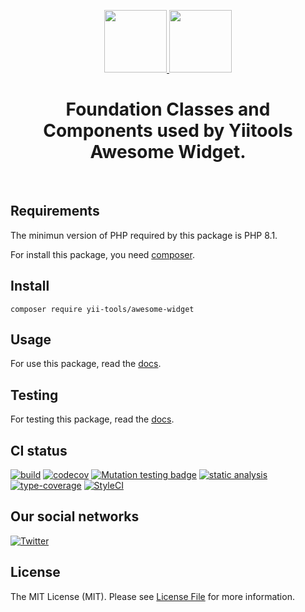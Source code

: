 <p align="center">
    <a href="https://github.com/yii-tools/awesome-widget" target="_blank">
        <img src="https://avatars.githubusercontent.com/u/121752654?s=200&v=4" height="100px">
    </a>
    <a href="https://github.com/yii-tools/awesome-widget" target="_blank">
        <img src="https://cdn-icons-png.flaticon.com/512/5762/5762492.png" height="100px">
    </a>    
    <h1 align="center">Foundation Classes and Components used by Yiitools Awesome Widget.</h1>
    <br>
</p>

## Requirements

The minimun version of PHP required by this package is PHP 8.1.

For install this package, you need [composer](https://getcomposer.org/).

## Install

```shell
composer require yii-tools/awesome-widget
```

## Usage

For use this package, read the [docs](/docs/widget.md).

## Testing

For testing this package, read the [docs](/docs/testing.md).

## CI status

[![build](https://github.com/yii-tools/awesome-widget/actions/workflows/build.yml/badge.svg)](https://github.com/yii-tools/awesome-widget/actions/workflows/build.yml)
[![codecov](https://codecov.io/gh/yii-tools/awesome-widget/branch/main/graph/badge.svg?token=MF0XUGVLYC)](https://codecov.io/gh/yii-tools/awesome-widget)
[![Mutation testing badge](https://img.shields.io/endpoint?style=flat&url=https%3A%2F%2Fbadge-api.stryker-mutator.io%2Fgithub.com%2Fyii-tools%2Fawesome-widget%2Fmain)](https://dashboard.stryker-mutator.io/reports/github.com/yii-tools/awesome-widget/main)
[![static analysis](https://github.com/yii-tools/awesome-widget/actions/workflows/static.yml/badge.svg)](https://github.com/yii-tools/awesome-widget/actions/workflows/static.yml)
[![type-coverage](https://shepherd.dev/github/yii-tools/awesome-widget/coverage.svg)](https://shepherd.dev/github/yii-tools/awesome-widget)
[![StyleCI](https://github.styleci.io/repos/597381615/shield?branch=main)](https://github.styleci.io/repos/597381615?branch=main)

## Our social networks

[![Twitter](https://img.shields.io/badge/twitter-follow-1DA1F2?logo=twitter&logoColor=1DA1F2&labelColor=555555?style=flat)](https://twitter.com/Terabytesoftw)

## License

The MIT License (MIT). Please see [License File](LICENSE.md) for more information.
